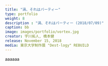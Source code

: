 ```yaml
---
title: "渦、それはパーティー"
type: portfolio
weight: 8
description : "渦、それはパーティー (2018/07/09)"
caption: bb
image: images/portfolio/vortex.jpg
creator: 宇川拓人, 橋本健
release: November 15, 2018
media: 東京大学制作展 "Dest-logy" REBUILD
---
```


aaaaaa